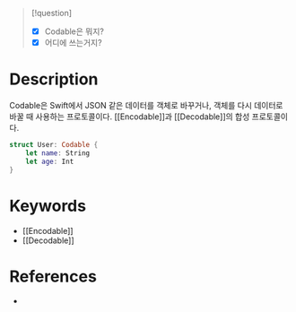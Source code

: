 >[!question]
>- [x] Codable은 뭐지?
>- [x] 어디에 쓰는거지?
# Description
Codable은 Swift에서 JSON 같은 데이터를 객체로 바꾸거나, 객체를 다시 데이터로 바꿀 때 사용하는 프로토콜이다.
[[Encodable]]과 [[Decodable]]의 합성 프로토콜이다.

```swift
struct User: Codable {
	let name: String
	let age: Int
}
```
# Keywords
- [[Encodable]]
- [[Decodable]]
# References
- 
